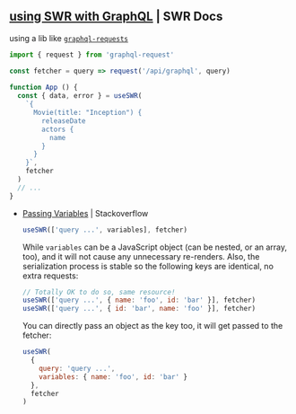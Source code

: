 ## [using SWR with GraphQL](https://swr.vercel.app/docs/data-fetching#graphql) | SWR Docs

  using a lib like [`graphql-requests`](https://github.com/jasonkuhrt/graphql-request)
  ```js
  import { request } from 'graphql-request'
 
  const fetcher = query => request('/api/graphql', query)
   
  function App () {
    const { data, error } = useSWR(
      `{
        Movie(title: "Inception") {
          releaseDate
          actors {
            name
          }
        }
      }`,
      fetcher
    )
    // ...
  }
  ```

- [Passing Variables](https://stackoverflow.com/a/70172822) | Stackoverflow

  ```js
  useSWR(['query ...', variables], fetcher)
  ```

    While `variables` can be a JavaScript object (can be nested, or an array, too), and it will not cause any unnecessary re-renders. Also, the serialization process is stable so the following keys are identical, no extra requests:
  ```js
  // Totally OK to do so, same resource!
  useSWR(['query ...', { name: 'foo', id: 'bar' }], fetcher)
  useSWR(['query ...', { id: 'bar', name: 'foo' }], fetcher)
  ```
  
  You can directly pass an object as the key too, it will get passed to the fetcher:
  ```js
  useSWR(
    {
      query: 'query ...',
      variables: { name: 'foo', id: 'bar' }
    },
    fetcher
  )
  ```
